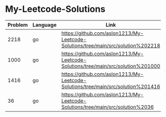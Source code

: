 # My-Leetcode-Solutions

| Problem | Language | Link                                                                             |
| ------- | -------- | -------------------------------------------------------------------------------- |
| 2218    | go       | https://github.com/aslon1213/My-Leetcode-Solutions/tree/main/src/solution%202218 |
| 1000    | go       | https://github.com/aslon1213/My-Leetcode-Solutions/tree/main/src/solution%201000 |
| 1416    | go       | https://github.com/aslon1213/My-Leetcode-Solutions/tree/main/src/solution%201416 |
| 36 | go |https://github.com/aslon1213/My-Leetcode-Solutions/tree/main/src/solution%2036 |
